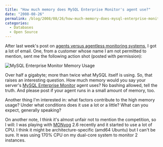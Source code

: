 ```yaml
---
title: "How much memory does MySQL Enterprise Monitor's agent use?"
date: "2008-08-26"
permalink: /blog/2008/08/26/how-much-memory-does-mysql-enterprise-monitors-agent-use/
categories:
  - Databases
  - Open Source
---
```

After last week's post on [agents versus agentless monitoring systems][1], I got a lot of email. One, from a customer whose name I am not permitted to mention, sent me the following action shot (posted with permission):

![MySQL Enterprise Monitor Memory Usage][2]

<!--more-->

Over half a gigabyte; more than twice what MySQL itself is using. So, that raises an interesting question. How much memory would you say your server's [MySQL Enterprise Monitor][3] agent uses? No bashing allowed, tell the truth. And please post if your agent runs in a small amount of memory, too.

Another thing I'm interested in: what factors contribute to the high memory usage? Under what conditions does it use a lot or a little? What can you expect, generally speaking?

On another note, I think it's almost unfair not to mention the competition, so I will: I was playing with [MONyog][4] 2.6 recently and it started to use a lot of CPU. I think it might be architecture-specific (amd64 Ubuntu) but I can't be sure. It was using 170% CPU on my dual-core system to monitor 2 instances.

 [1]: http://www.xaprb.com/blog/2008/08/21/is-agent-based-or-agentless-monitoring-best/
 [2]: http://www.xaprb.com/media/2008/08/mysql-enterprise-monitor.jpg
 [3]: http://www.mysql.com/
 [4]: http://www.webyog.com/
